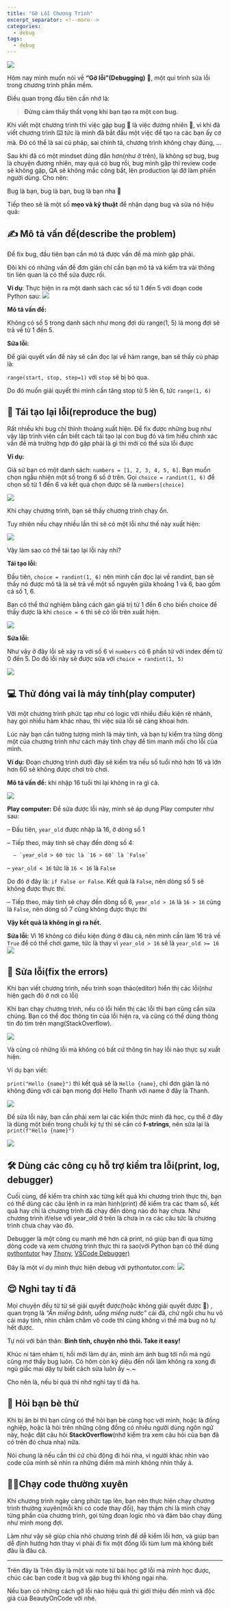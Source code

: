```yaml
---
title: "Gỡ Lỗi Chương Trình"
excerpt_separator: <!--more-->
categories:
  - debug
tags:
  - debug
---
```



![](/assets/images/2022/06/2022-06-20-go-loi-chuong-trinh.webp)


Hôm nay mình muốn nói về **“Gỡ lỗi”(Debugging)** 🐞, một qui trình sửa lỗi trong chương trình phần mềm. 

Điều quan trọng đầu tiên cần nhớ là:

> **Đừng cảm thấy thất vọng khi bạn tạo ra một con bug.**

Khi viết một chương trình thì việc gặp bug 🐞 là việc đương nhiên 🥲, vì khi đã viết chương trình ⌨️ tức là mình đã bắt đầu một việc để tạo ra các bạn ấy cơ mà. Đó có thể là sai cú pháp, sai chính tả, chương trình không chạy đúng, …

Sau khi đã có một mindset đúng đắn hơn(như ở trên), là không sợ bug, bug là chuyện đương nhiên, may quá có bug rồi, bug mình gặp thì review code sẽ không gặp, QA sẽ không mắc công bắt, lên production lại đỡ làm phiền người dùng. Cho nên:

Bug là bạn, bug là bạn, bug là bạn nha 🥲

Tiếp theo sẽ là một số **mẹo và kỹ thuật** để nhận dạng bug và sửa nó hiệu quả:

## ✍️ Mô tả vấn đề(describe the problem)
Để fix bug, đầu tiên bạn cần mô tả được vấn đề mà mình gặp phải. 

Đôi khi có những vấn đề đơn giản chỉ cần bạn mô tả và kiểm tra vài thông tin liên quan là có thể sửa được rồi.

**Ví dụ**: Thực hiện in ra một danh sách các số từ 1 đến 5 với đoạn code Python sau:
![](assets/images/2020/06/2020-06-20-go-loi-chuong-trinh-1.webp)

**Mô tả vấn đề:**

Không có số 5 trong danh sách như mong đợi dù range(1, 5) là mong đợi sẽ trả về từ 1 đến 5.

**Sửa lỗi:** 

Để giải quyết vấn đề này sẽ cần đọc lại về hàm range, bạn sẽ thấy cú pháp là:

`range(start, stop, step=1)` với `stop` sẽ bị bỏ qua.

Do đó muốn giải quyết thì mình cần tăng stop từ 5 lên 6, tức `range(1, 6)`

## 🐞 Tái tạo lại lỗi(reproduce the bug)
Rất nhiều khi bug chỉ thỉnh thoảng xuất hiện. Để fix được những bug như vậy lập trình viên cần biết cách tái tạo lại con bug đó và tìm hiểu chính xác vấn đề mà trường hợp đó gặp phải là gì thì mới có thể sửa lỗi được

**Ví dụ:**

Giả sử bạn có một danh sách: `numbers = [1, 2, 3, 4, 5, 6]`. Bạn muốn chọn ngẫu nhiên một số trong 6 số ở trên. 
Gọi `choice = randint(1, 6)` để chọn số từ 1 đến 6 và kết quả chọn được sẽ là `numbers[choice]`

![](assets/images/2020/06/2020-06-20-go-loi-chuong-trinh-2.webp)

Khi chạy chương trình, bạn sẽ thấy chương trình chạy ổn. 

Tuy nhiên nếu chạy nhiều lần thì sẽ có một lỗi như thế này xuất hiện:

![](assets/images/2020/06/2020-06-20-go-loi-chuong-trinh-3.webp)

Vậy làm sao có thể tái tạo lại lỗi này nhỉ?

**Tái tạo lỗi:**

Đầu tiên, `choice = randint(1, 6)` nên mình cần đọc lại về randint, bạn sẽ thấy nó được mô tả là sẽ trả về một số nguyên giữa khoảng 1 và 6, bao gồm cả số 1, 6.

Bạn có thể thử nghiệm bằng cách gán giá trị từ 1 đến 6 cho biến choice để thấy được là khi `choice = 6` thì sẽ có lỗi trên xuất hiện.

![](assets/images/2020/06/2020-06-20-go-loi-chuong-trinh-4.webp)

**Sửa lỗi:**

Như vậy ở đây lỗi sẽ xảy ra với số 6 vì `numbers` có 6 phần tử với index đếm từ 0 đến 5. Do đó lỗi này sẽ được sửa với `choice = randint(1, 5)`

![](assets/images/2020/06/2020-06-20-go-loi-chuong-trinh-5.webp)

## 💻 Thử đóng vai là máy tính(play computer)
Với một chương trình phức tạp như có logic với nhiều điều kiện rẽ nhánh, hay gọi nhiều hàm khác nhau, thì việc sửa lỗi sẽ càng khoai hơn. 

Lúc này bạn cần tưởng tượng mình là máy tính, và bạn tự kiểm tra từng dòng một của chương trình như cách máy tính chạy để tìm manh mối cho lỗi của mình.

**Ví dụ:** Đoạn chương trình dưới đây sẽ kiểm tra nếu số tuổi nhỏ hơn 16 và lớn hơn 60 sẽ không được chơi trò chơi. 

**Mô tả vấn đề:** khi nhập 16 tuổi thì lại không in ra gì cả.

![](assets/images/2020/06/2020-06-20-go-loi-chuong-trinh-6.webp)

**Play computer:** 
Để sửa được lỗi này, mình sẽ áp dụng Play computer như sau:

– Đầu tiên, `year_old` được nhập là 16, ở dòng số 1

– Tiếp theo, máy tính sẽ chạy đến dòng số 4:

      – `year_old > 60 tức là `16 > 60` là `False`

  – `year_old < 16` tức là `16 < 16` là `False`

  Do đó ở đây là: `if False or False`. Kết quả là `False`, nên dòng số 5 sẽ không được thực thi.

– Tiếp theo, máy tính sẽ chạy đến dòng số 6, `year_old > 16` là `16 > 16` cũng là `False`, nên dòng số 7 cũng không được thực thi

**Vậy kết quả là không in gì ra hết.**

**Sửa lỗi:** Vì 16 không có điều kiện đúng ở đâu cả, nên mình cần làm 16 trả về `True` để có thể chơi game, tức là thay vì `year_old > 16` sẽ là `year_old >= 16`
![](assets/images/2020/06/2020-06-20-go-loi-chuong-trinh-7.webpg)

## 🏹 Sửa lỗi(fix the errors)
Khi bạn viết chương trình, nếu trình soạn thảo(editor) hiển thị các lỗi(như hiện gạch đỏ ở nơi có lỗi)

Khi bạn chạy chương trình, nếu có lỗi hiển thị các lỗi thì bạn cũng cần sửa chúng. Bạn có thể đọc thông tin của lỗi hiện ra, và cũng có thể dùng thông tin đó tìm trên mạng(StackOverflow).

![](assets/images/2020/06/2020-06-20-go-loi-chuong-trinh-8.webp)

Và cũng có những lỗi mà không có bất cứ thông tin hay lỗi nào thực sự xuất hiện.

Ví dụ bạn viết:

`print("Hello {name}")` thì kết quả sẽ là `Hello {name}`, chỉ đơn giản là nó không đúng với cái bạn mong đợi Hello Thanh với name ở đây là Thanh.

![](assets/images/2020/06/2020-06-20-go-loi-chuong-trinh-9.webp)

Để sửa lỗi này, bạn cần phải xem lại các kiến thức mình đã học, cụ thể ở đây là dùng một biến trong chuỗi ký tự thì sẽ cần có **f-strings**, nên sửa lại là `print(f"Hello {name}")`

![](assets/images/2020/06/2020-06-20-go-loi-chuong-trinh-10.webp)

## 🛠 Dùng các công cụ hỗ trợ kiểm tra lỗi(print, log, debugger)
Cuối cùng, để kiểm tra chính xác từng kết quả khi chương trình thực thi, bạn có thể dùng các câu lệnh in ra màn hình(print) để kiểm tra các tham số, kết quả hay chỉ là chương trình đã chạy đến dòng nào đó hay chưa. Như chương trình if/else với year_old ở trên là chưa in ra các câu tức là chương trình chưa chạy vào đó.

Debugger là một công cụ mạnh mẽ hơn cả print, nó giúp bạn đi qua từng dòng code và xem chương trình thực thi ra sao(với Python bạn có thể dùng [pythontutor](https://pythontutor.com/) hay [Thony](https://thonny.org/), [VSCode Debugger)](https://code.visualstudio.com/docs/python/debugging)

Đây là một ví dụ mình thực hiện debug với pythontutor.com:
![](assets/images/2020/06/2020-06-20-go-loi-chuong-trinh-11.webp)

## 😌 Nghỉ tay tí đã
Mọi chuyện đều từ từ sẽ giải quyết được(hoặc không giải quyết được 🥲) , quan trọng là *“Ăn miếng bánh, uống miếng nước”* cái đã, chứ ngồi chu hu vô cái máy tính, nhìn chằm chằm vô code thì cũng không vì thế mà bug nó tự hết được. 

Tự nói với bản thân: **Bình tĩnh, chuyện nhỏ thôi. Take it easy!**

Khúc ni tám nhảm tí, hồi mới làm dự án, mình ám ảnh bug tới nổi mà ngủ cũng mơ thấy bug luôn. Có hôm còn kỳ diệu đến nổi làm không ra xong đi ngủ giấc mai dậy tự biết cách sửa luôn ấy ~.~ 

Cho nên là, nếu bí quá thì nhớ nghỉ tay tí đã ha.

## 👭 Hỏi bạn bè thử
Khi bị ăn bí thì bạn cũng có thể hỏi bạn bè cùng học với mình, hoặc là đồng nghiệp, hoặc là hỏi trên những cộng đồng có nhiều người dùng ngôn ngữ này, hoặc đặt câu hỏi **StackOverflow**(nhớ kiểm tra xem câu hỏi của bạn đã có trên đó chưa nha) nữa. 

Nói chung là nếu cần thì cứ chủ động đi hỏi nha, vì người khác nhìn vào code của mình sẽ nhìn ra những điểm mà mình không nhìn thấy á.

## 🏃‍♀️Chạy code thường xuyên
Khi chương trình ngày càng phức tạp lên, bạn nên thực hiện chạy chương trình thường xuyên(mỗi khi có code thay đổi), hay thậm chí là mình chạy từng phần của chương trình, gọi từng đoạn logic nhỏ và đảm bảo chạy đúng như mình mong đợi. 

Làm như vậy sẽ giúp chia nhỏ chương trình để dễ kiểm lỗi hơn, và giúp bạn dễ định hướng hơn thay vì phải đi fix một đống lỗi tùm lum mà không biết đâu là đâu cả.

---
Trên đây là Trên đây là một vài note từ bài học gỡ lỗi mà mình học được, chúc các bạn code ít bug và gặp bug thì không ngại nha.

Nếu bạn có những cách gỡ lỗi nào hiệu quả thì giới thiệu đến mình và độc giả của BeautyOnCode với nhé.
